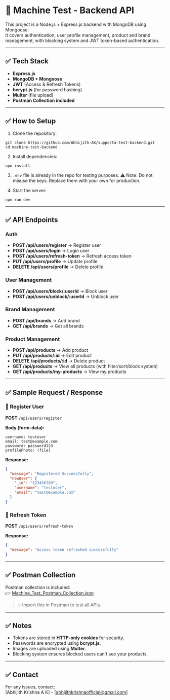 
# 🧩 Machine Test - Backend API

This project is a Node.js + Express.js backend with MongoDB using Mongoose.  
It covers authentication, user profile management, product and brand management, with blocking system and JWT token-based authentication.

---

## ✅ Tech Stack

- **Express.js**
- **MongoDB + Mongoose**
- **JWT** (Access & Refresh Tokens)
- **bcrypt.js** (for password hashing)
- **Multer** (file upload)
- **Postman Collection included**

---

## ✅ How to Setup

1. Clone the repository:

```
git clone https://github.com/Abhijith-AK/supporta-test-backend.git
cd machine-test-backend
```

2. Install dependencies:

```
npm install
```

3. `.env`  file is already in the repo for testing purposes.
  ⚠️ Note: Do not misuse the keys. Replace them with your own for production.

4. Start the server:

```
npm run dev
```

---

## ✅ API Endpoints

### Auth
- **POST /api/users/register** → Register user
- **POST /api/users/login** → Login user
- **POST /api/users/refresh-token** → Refresh access token
- **PUT /api/users/profile** → Update profile
- **DELETE /api/users/profile** → Delete profile

### User Management
- **POST /api/users/block/:userId** → Block user
- **POST /api/users/unblock/:userId** → Unblock user

### Brand Management
- **POST /api/brands** → Add brand
- **GET /api/brands** → Get all brands

### Product Management
- **POST /api/products** → Add product
- **PUT /api/products/:id** → Edit product
- **DELETE /api/products/:id** → Delete product
- **GET /api/products** → View all products (with filter/sort/block system)
- **GET /api/products/my-products** → View my products

---

## ✅ Sample Request / Response

### 🔑 Register User
**POST** `/api/users/register`

**Body (form-data):**
```
username: testuser
email: test@example.com
password: password123
profilePhoto: (file)
```

**Response:**
```json
{
  "message": "Registered Successfully",
  "newUser": {
    "_id": "123456789",
    "username": "testuser",
    "email": "test@example.com"
  }
}
```

### 🔑 Refresh Token
**POST** `/api/users/refresh-token`

**Response:**
```json
{
  "message": "Access token refreshed successfully"
}
```

---

## ✅ Postman Collection

Postman collection is included:  
👉 [Machine_Test_Postman_Collection.json](./Machine_Test_Postman_Collection.json)

> 💡 Import this in Postman to test all APIs.

---

## ✅ Notes

- Tokens are stored in **HTTP-only cookies** for security.
- Passwords are encrypted using **bcrypt.js**.
- Images are uploaded using **Multer**.
- Blocking system ensures blocked users can't see your products.

---

## ✅ Contact

For any issues, contact:  
[Abhijith Krishna A K] - [abhijithkrishnaofficial@gmail.com]
